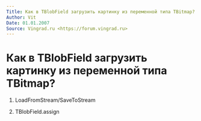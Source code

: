 ```yaml
---
Title: Как в TBlobField загрузить картинку из переменной типа TBitmap?
Author: Vit
Date: 01.01.2007
Source: Vingrad.ru <https://forum.vingrad.ru>
---
```



Как в TBlobField загрузить картинку из переменной типа TBitmap?
===============================================================

1) LoadFromStream/SaveToStream

2) TBlobField.assign
